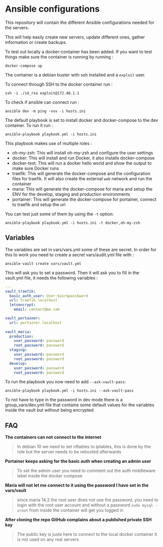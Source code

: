# Ansible configurations

This repository will contain the different Ansible configurations needed for the servers.

This will help easily create new servers, update different ones, gather information or create backups.

To test out locally a docker-container has been added. If you want to test things make sure the container is running by running :

`docker-compose up`

The container is a debian buster with ssh installed and a `exploit` user.

To connect through SSH to the docker container run :

`ssh -i ./id_rsa exploit@172.40.1.1`

To check if ansible can connect run :

`ansible dev -m ping -vvv -i hosts.ini`

The default playbook is set to install docker and docker-compose to the dev container. To run it run :

`ansible-playbook playbook.yml -i hosts.ini`

This playbook makes use of multiple roles :
- oh-my-zsh: This will install oh-my-zsh and configure the user settings
- docker: This will install and run Docker, it also installs docker-compose
- docker-test: This will run a docker hello world and show the output to make sure Docker runs
- traefik: This will generate the docker-compose and the configuration files for traefik. It will also create the external `web` network and run the container
- maria: This will generate the docker-compose for maria and setup the ENV for the develop, staging and production environments
- portainer: This will generate the docker-compose for portainer, connect to traefik and setup the url

You can test just some of them by using the `-t` option:

`ansible-playbook playbook.yml -i hosts.ini -t docker,oh-my-zsh`

## Variables

The variables are set in vars/vars.yml some of these are secret. In order for this to work you need to create a secret vars/audit.yml file with :

`ansible-vault create vars/vault.yml`

This will ask you to set a password. Then it will ask you to fill in the vault.yml file, it needs the following variables :

```yaml
---
vault_traefik:
  basic_auth_user: User:$usr$pass$word
  url: traefik.localhost
  letsencrypt:
    email: contact@me.com

vault_portainer:
  url: portainer.localhost
 
vault_maria:
  production:
    user_password: password
    root_password: password
  staging:
    user_password: password
    root_password: password
  develop:
    user_password: password
    root_password: password 
```

To run the playbook you now need to add `--ask-vault-pass`:

`ansible-playbook playbook.yml -i hosts.ini --ask-vault-pass`

To not have to type in the password in dev mode there is a group_vars/dev.yml file that contains some default values for the variables inside the vault but without being encrypted

## FAQ

**The containers can not connect to the internet**
> In debian 10 we need to set nftables to iptables, this is done by the role but the server needs to be rebooted afterwards

**Portainer keeps asking for the basic auth when creating an admin user**
> To set the admin user you need to comment out the auth middleware label inside the docker compose

**Maria will not let me connect to it using the password I have set in the vars/vault**
> since maria 14.3 the root user does not use the password, you need to login with the root user account and without a password
> `sudo mysql -uroot` from inside the container will get you logged in

**After cloning the repo GitHub complains about a published private SSH kay**
> The public key is juste here to connect to the local docker container it is not used on any real servers